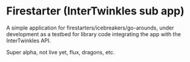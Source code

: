 # Firestarter (InterTwinkles sub app)

A simple application for firestarters/icebreakers/go-arounds, under development as a testbed for library code integrating the app with the InterTwinkles API.

Super alpha, not live yet, flux, dragons, etc.
